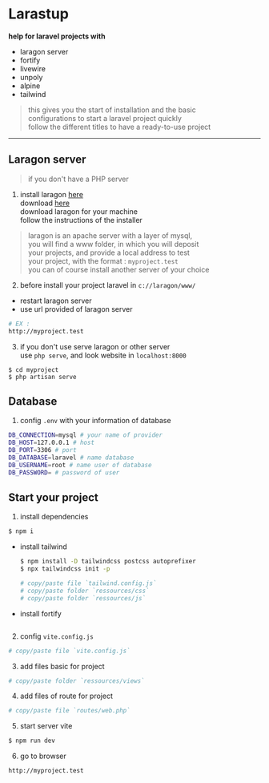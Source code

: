 # Larastup  

**help for laravel projects with**  
- laragon server  
- fortify  
- livewire  
- unpoly  
- alpine  
- tailwind  

> this gives you the start of installation and the basic   
> configurations to start a laravel project quickly  
> follow the different titles to have a ready-to-use project
  
---  

## Laragon server  

> if you don't have a PHP server

1. install laragon [here](https://laragon.org/)  
download [here](http://laragon.org/download)  
download laragon for your machine  
follow the instructions of the installer  

> laragon is an apache server with a layer of mysql,  
> you will find a www folder, in which you will deposit  
> your projects, and provide a local address to test  
> your project, with the format : `myproject.test`  
> you can of course install another server of your choice

2. before install your project laravel in `c://laragon/www/`  
- restart laragon server  
- use url provided of laragon server    
```bash
# EX : 
http://myproject.test
```  

3. if you don't use serve laragon or other server  
use `php serve`, and look website in `localhost:8000`
```shell
$ cd myproject
$ php artisan serve
```  

## Database 

1. config `.env` with your information of database  
```bash
DB_CONNECTION=mysql # your name of provider
DB_HOST=127.0.0.1 # host
DB_PORT=3306 # port
DB_DATABASE=laravel # name database
DB_USERNAME=root # name user of database
DB_PASSWORD= # password of user
```  

## Start your project    

1. install dependencies  
```bash
$ npm i
```  

- install tailwind   
    ```bash
    $ npm install -D tailwindcss postcss autoprefixer  
    $ npx tailwindcss init -p  

    # copy/paste file `tailwind.config.js`
    # copy/paste folder `ressources/css`
    # copy/paste folder `ressources/js`
    ```  
- install fortify  
    ```bash
    
    ```

2. config `vite.config.js`  
```bash
# copy/paste file `vite.config.js`
```  

3. add files basic for project  
```bash
# copy/paste folder `ressources/views`
```  

4. add files of route for project  
```bash
# copy/paste file `routes/web.php`
```  

5. start server vite 
```bash
$ npm run dev
```  

6. go to browser  
```bash  
http://myproject.test
```  





